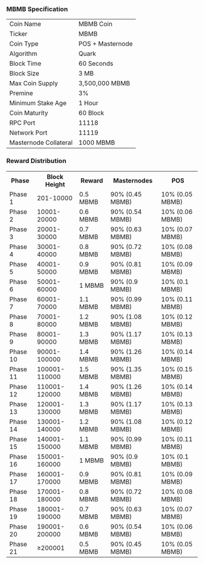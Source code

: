 <h3>MBMB Specification</h3>
<table>
<tbody>
<tr><td>Coin Name</td><td>MBMB Coin</td></tr>
<tr><td>Ticker</td><td>MBMB</td></tr>
<tr><td>Coin Type</td><td>POS + Masternode</td></tr>
<tr><td>Algorithm</td><td>Quark</td></tr>
<tr><td>Block Time</td><td>60 Seconds</td></tr>
<tr><td>Block Size</td><td>3 MB</td></tr>
<tr><td>Max Coin Supply</td><td>3,500,000 MBMB</td></tr>
<tr><td>Premine</td><td>3%</td></tr>
<tr><td>Minimum Stake Age</td><td>1 Hour</td></tr>
<tr><td>Coin Maturity</td><td>60 Block</td></tr>
<tr><td>RPC Port</td><td>11118</td></tr>
<tr><td>Network Port</td><td>11119</td></tr>
<tr><td>Masternode Collateral</td><td>1000 MBMB</td></tr>
</tbody></table>
<h3>Reward Distribution</h3>
<table>
<tbody><tr><th>Phase</th><th>Block Height</th><th>Reward</th><th>Masternodes</th><th>POS</th>
</tr><tr><td>Phase 1</td><td>201-10000</td><td>0.5 MBMB</td><td>90% (0.45 MBMB)</td><td>10% (0.05 MBMB)</td></tr>
<tr><td>Phase 2</td><td>10001-20000</td><td>0.6 MBMB</td><td>90% (0.54 MBMB)</td><td>10% (0.06 MBMB)</td></tr>
<tr><td>Phase 3</td><td>20001-30000</td><td>0.7 MBMB</td><td>90% (0.63 MBMB)</td><td>10% (0.07 MBMB)</td></tr>
<tr><td>Phase 4</td><td>30001-40000</td><td>0.8 MBMB</td><td>90% (0.72 MBMB)</td><td>10% (0.08 MBMB)</td></tr>
<tr><td>Phase 5</td><td>40001-50000</td><td>0.9 MBMB</td><td>90% (0.81 MBMB)</td><td>10% (0.09 MBMB)</td></tr>
<tr><td>Phase 6</td><td>50001-60000</td><td>1 MBMB</td><td>90% (0.9 MBMB)</td><td>10% (0.1 MBMB)</td></tr>
<tr><td>Phase 7</td><td>60001-70000</td><td>1.1 MBMB</td><td>90% (0.99 MBMB)</td><td>10% (0.11 MBMB)</td></tr>
<tr><td>Phase 8</td><td>70001-80000</td><td>1.2 MBMB</td><td>90% (1.08 MBMB)</td><td>10% (0.12 MBMB)</td></tr>
<tr><td>Phase 9</td><td>80001-90000</td><td>1.3 MBMB</td><td>90% (1.17 MBMB)</td><td>10% (0.13 MBMB)</td></tr>
<tr><td>Phase 10</td><td>90001-100000</td><td>1.4 MBMB</td><td>90% (1.26 MBMB)</td><td>10% (0.14 MBMB)</td></tr>
<tr><td>Phase 11</td><td>100001-110000</td><td>1.5 MBMB</td><td>90% (1.35 MBMB)</td><td>10% (0.15 MBMB)</td></tr>
<tr><td>Phase 12</td><td>110001-120000</td><td>1.4 MBMB</td><td>90% (1.26 MBMB)</td><td>10% (0.14 MBMB)</td></tr>
<tr><td>Phase 13</td><td>120001-130000</td><td>1.3 MBMB</td><td>90% (1.17 MBMB)</td><td>10% (0.13 MBMB)</td></tr>
<tr><td>Phase 14</td><td>130001-140000</td><td>1.2 MBMB</td><td>90% (1.08 MBMB)</td><td>10% (0.12 MBMB)</td></tr>
<tr><td>Phase 15</td><td>140001-150000</td><td>1.1 MBMB</td><td>90% (0.99 MBMB)</td><td>10% (0.11 MBMB)</td></tr>
<tr><td>Phase 16</td><td>150001-160000</td><td>1 MBMB</td><td>90% (0.9 MBMB)</td><td>10% (0.1 MBMB)</td></tr>
<tr><td>Phase 17</td><td>160001-170000</td><td>0.9 MBMB</td><td>90% (0.81 MBMB)</td><td>10% (0.09 MBMB)</td></tr>
<tr><td>Phase 18</td><td>170001-180000</td><td>0.8 MBMB</td><td>90% (0.72 MBMB)</td><td>10% (0.08 MBMB)</td></tr>
<tr><td>Phase 19</td><td>180001-190000</td><td>0.7 MBMB</td><td>90% (0.63 MBMB)</td><td>10% (0.07 MBMB)</td></tr>
<tr><td>Phase 20</td><td>190001-200000</td><td>0.6 MBMB</td><td>90% (0.54 MBMB)</td><td>10% (0.06 MBMB)</td></tr>
<tr><td>Phase 21</td><td>≥200001</td><td>0.5 MBMB</td><td>90% (0.45 MBMB)</td><td>10% (0.05 MBMB)</td></tr>
</tbody></table>
